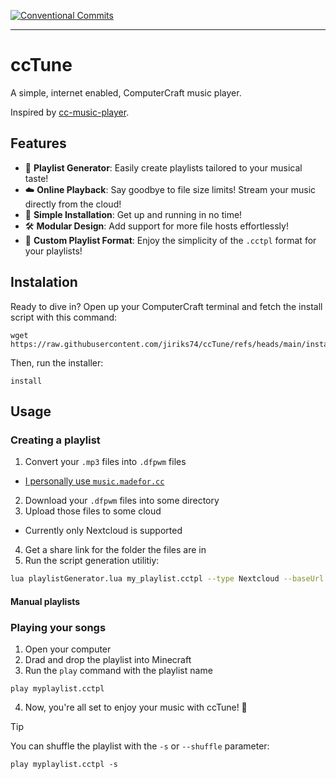 [![Conventional Commits](https://img.shields.io/badge/Conventional%20Commits-1.0.0-%23FE5196?logo=conventionalcommits&logoColor=white)](https://conventionalcommits.org)

---

# ccTune

A simple, internet enabled, ComputerCraft music player.

Inspired by [cc-music-player](https://github.com/Metalloriff/cc-music-player).

## Features

- 🎵 **Playlist Generator**: Easily create playlists tailored to your musical taste!
- ☁️ **Online Playback**: Say goodbye to file size limits! Stream your music directly from the cloud!
- 🔌 **Simple Installation**: Get up and running in no time!
- 🛠️ **Modular Design**: Add support for more file hosts effortlessly!
- 📂 **Custom Playlist Format**: Enjoy the simplicity of the `.cctpl` format for your playlists!

## Instalation

Ready to dive in?
Open up your ComputerCraft terminal and fetch the install script with this command:

```
wget https://raw.githubusercontent.com/jiriks74/ccTune/refs/heads/main/install.lua
```

Then, run the installer:

```
install
```

## Usage

### Creating a playlist

1. Convert your `.mp3` files into `.dfpwm` files
  - [I personally use `music.madefor.cc`](https://music.madefor.cc/)
2. Download your `.dfpwm` files into some directory
3. Upload those files to some cloud
  - Currently only Nextcloud is supported
4. Get a share link for the folder the files are in
5. Run the script generation utilitiy:

```bash
lua playlistGenerator.lua my_playlist.cctpl --type Nextcloud --baseUrl https://nextcloud.example.com/s/myMusicFolder --directory /path/to/DFPWM/directory
```

#### Manual playlists

### Playing your songs

1. Open your computer
2. Drad and drop the playlist into Minecraft
3. Run the `play` command with the playlist name

```
play myplaylist.cctpl
```
4. Now, you're all set to enjoy your music with ccTune! 🎉

> [!Tip]
> You can shuffle the playlist with the `-s` or `--shuffle` parameter:
> ```
> play myplaylist.cctpl -s
> ```

